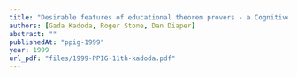 ```yaml
---
title: "Desirable features of educational theorem provers - a Cognitive Dimensions viewpoint"
authors: [Gada Kadoda, Roger Stone, Dan Diaper]
abstract: ""
publishedAt: "ppig-1999"
year: 1999
url_pdf: "files/1999-PPIG-11th-kadoda.pdf"
---
```

